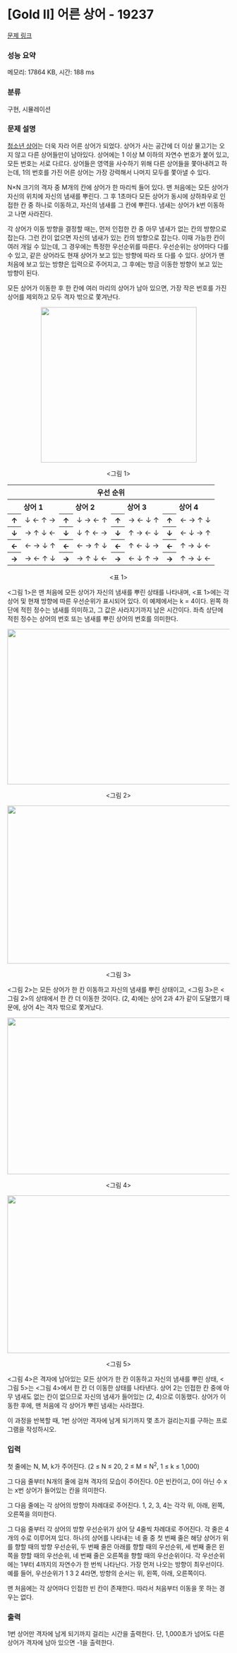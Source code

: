 # [Gold II] 어른 상어 - 19237 

[문제 링크](https://www.acmicpc.net/problem/19237) 

### 성능 요약

메모리: 17864 KB, 시간: 188 ms

### 분류

구현, 시뮬레이션

### 문제 설명

<p><a href="/problem/19236">청소년 상어</a>는 더욱 자라 어른 상어가 되었다. 상어가 사는 공간에 더 이상 물고기는 오지 않고 다른 상어들만이 남아있다. 상어에는 1 이상 M 이하의 자연수 번호가 붙어 있고, 모든 번호는 서로 다르다. 상어들은 영역을 사수하기 위해 다른 상어들을 쫓아내려고 하는데, 1의 번호를 가진 어른 상어는 가장 강력해서 나머지 모두를 쫓아낼 수 있다.</p>

<p>N×N 크기의 격자 중 M개의 칸에 상어가 한 마리씩 들어 있다. 맨 처음에는 모든 상어가 자신의 위치에 자신의 냄새를 뿌린다. 그 후 1초마다 모든 상어가 동시에 상하좌우로 인접한 칸 중 하나로 이동하고, 자신의 냄새를 그 칸에 뿌린다. 냄새는 상어가 k번 이동하고 나면 사라진다.</p>

<p>각 상어가 이동 방향을 결정할 때는, 먼저 인접한 칸 중 아무 냄새가 없는 칸의 방향으로 잡는다. 그런 칸이 없으면 자신의 냄새가 있는 칸의 방향으로 잡는다. 이때 가능한 칸이 여러 개일 수 있는데, 그 경우에는 특정한 우선순위를 따른다. 우선순위는 상어마다 다를 수 있고, 같은 상어라도 현재 상어가 보고 있는 방향에 따라 또 다를 수 있다. 상어가 맨 처음에 보고 있는 방향은 입력으로 주어지고, 그 후에는 방금 이동한 방향이 보고 있는 방향이 된다.</p>

<p>모든 상어가 이동한 후 한 칸에 여러 마리의 상어가 남아 있으면, 가장 작은 번호를 가진 상어를 제외하고 모두 격자 밖으로 쫓겨난다.</p>

<p style="text-align: center;"><img alt="" src="https://upload.acmicpc.net/149aa507-f474-43cb-9071-1959bb83d59a/-/preview/" style="width: 353px; height: 352px;"></p>

<p style="text-align: center;"><그림 1></p>

<table class="table table-border table table-bordered" style="width: 100%;">
	<thead>
		<tr>
			<th colspan="8" style="text-align: center;">우선 순위</th>
		</tr>
	</thead>
	<tbody>
		<tr>
			<th colspan="2" style="text-align: center;">상어 1</th>
			<th colspan="2" style="text-align: center;">상어 2</th>
			<th colspan="2" style="text-align: center;">상어 3</th>
			<th colspan="2" style="text-align: center;">상어 4</th>
		</tr>
		<tr>
			<th style="text-align: center;">↑</th>
			<td style="text-align: center;">↓ ← ↑ →</td>
			<th style="text-align: center;">↑</th>
			<td style="text-align: center;">↓ → ← ↑</td>
			<th style="text-align: center;">↑</th>
			<td style="text-align: center;">→ ← ↓ ↑</td>
			<th style="text-align: center;">↑</th>
			<td style="text-align: center;">← → ↑ ↓</td>
		</tr>
		<tr>
			<th style="text-align: center;">↓</th>
			<td style="text-align: center;">→ ↑ ↓ ←</td>
			<th style="text-align: center;">↓</th>
			<td style="text-align: center;">↓ ↑ ← →</td>
			<th style="text-align: center;">↓</th>
			<td style="text-align: center;">↑ → ← ↓</td>
			<th style="text-align: center;">↓</th>
			<td style="text-align: center;">← ↓ → ↑</td>
		</tr>
		<tr>
			<th style="text-align: center;">←</th>
			<td style="text-align: center;">← → ↓ ↑</td>
			<th style="text-align: center;">←</th>
			<td style="text-align: center;">← → ↑ ↓</td>
			<th style="text-align: center;">←</th>
			<td style="text-align: center;">↑ ← ↓ →</td>
			<th style="text-align: center;">←</th>
			<td style="text-align: center;">↑ → ↓ ←</td>
		</tr>
		<tr>
			<th style="text-align: center;">→</th>
			<td style="text-align: center;">→ ← ↑ ↓</td>
			<th style="text-align: center;">→</th>
			<td style="text-align: center;">→ ↑ ↓ ←</td>
			<th style="text-align: center;">→</th>
			<td style="text-align: center;">← ↓ ↑ →</td>
			<th style="text-align: center;">→</th>
			<td style="text-align: center;">↑ → ↓ ←</td>
		</tr>
	</tbody>
</table>

<p style="text-align: center;"><표 1></p>

<p><그림 1>은 맨 처음에 모든 상어가 자신의 냄새를 뿌린 상태를 나타내며, <표 1>에는 각 상어 및 현재 방향에 따른 우선순위가 표시되어 있다. 이 예제에서는 k = 4이다. 왼쪽 하단에 적힌 정수는 냄새를 의미하고, 그 값은 사라지기까지 남은 시간이다. 좌측 상단에 적힌 정수는 상어의 번호 또는 냄새를 뿌린 상어의 번호를 의미한다.</p>

<p style="text-align: center;"><img alt="" src="https://upload.acmicpc.net/b2d80580-57ba-419b-9d16-bc7fbe49512b/-/preview/" style="width: 900px; height: 352px;"></p>

<p style="text-align: center;"><그림 2></p>

<p style="text-align: center;"><img alt="" src="https://upload.acmicpc.net/52324aeb-3f7d-49b0-8128-560eb3742aa3/-/preview/" style="width: 901px; height: 358px;"></p>

<p style="text-align: center;"><그림 3></p>

<p><그림 2>는 모든 상어가 한 칸 이동하고 자신의 냄새를 뿌린 상태이고, <그림 3>은 <그림 2>의 상태에서 한 칸 더 이동한 것이다. (2, 4)에는 상어 2과 4가 같이 도달했기 때문에, 상어 4는 격자 밖으로 쫓겨났다.</p>

<p style="text-align: center;"><img alt="" src="https://upload.acmicpc.net/86821cd6-b638-43a1-8abb-99c917d6d324/-/preview/" style="width: 901px; height: 355px;"></p>

<p style="text-align: center;"><그림 4></p>

<p style="text-align: center;"><img alt="" src="https://upload.acmicpc.net/76e735b6-44e1-437c-9b69-b7f55ea29d02/-/preview/" style="width: 902px; height: 357px;"></p>

<p style="text-align: center;"><그림 5></p>

<p><그림 4>은 격자에 남아있는 모든 상어가 한 칸 이동하고 자신의 냄새를 뿌린 상태, <그림 5>는 <그림 4>에서 한 칸 더 이동한 상태를 나타낸다. 상어 2는 인접한 칸 중에 아무 냄새도 없는 칸이 없으므로 자신의 냄새가 들어있는 (2, 4)으로 이동했다. 상어가 이동한 후에, 맨 처음에 각 상어가 뿌린 냄새는 사라졌다.</p>

<p>이 과정을 반복할 때, 1번 상어만 격자에 남게 되기까지 몇 초가 걸리는지를 구하는 프로그램을 작성하시오.</p>

### 입력 

 <p>첫 줄에는 N, M, k가 주어진다. (2 ≤ N ≤ 20, 2 ≤ M ≤ N<sup>2</sup>, 1 ≤ k ≤ 1,000)</p>

<p>그 다음 줄부터 N개의 줄에 걸쳐 격자의 모습이 주어진다. 0은 빈칸이고, 0이 아닌 수 x는 x번 상어가 들어있는 칸을 의미한다.</p>

<p>그 다음 줄에는 각 상어의 방향이 차례대로 주어진다. 1, 2, 3, 4는 각각 위, 아래, 왼쪽, 오른쪽을 의미한다.</p>

<p>그 다음 줄부터 각 상어의 방향 우선순위가 상어 당 4줄씩 차례대로 주어진다. 각 줄은 4개의 수로 이루어져 있다. 하나의 상어를 나타내는 네 줄 중 첫 번째 줄은 해당 상어가 위를 향할 때의 방향 우선순위, 두 번째 줄은 아래를 향할 때의 우선순위, 세 번째 줄은 왼쪽을 향할 때의 우선순위, 네 번째 줄은 오른쪽을 향할 때의 우선순위이다. 각 우선순위에는 1부터 4까지의 자연수가 한 번씩 나타난다. 가장 먼저 나오는 방향이 최우선이다. 예를 들어, 우선순위가 1 3 2 4라면, 방향의 순서는 위, 왼쪽, 아래, 오른쪽이다.</p>


<p>맨 처음에는 각 상어마다 인접한 빈 칸이 존재한다. 따라서 처음부터 이동을 못 하는 경우는 없다.</p>

### 출력 

 <p>1번 상어만 격자에 남게 되기까지 걸리는 시간을 출력한다. 단, 1,000초가 넘어도 다른 상어가 격자에 남아 있으면 -1을 출력한다.</p>

